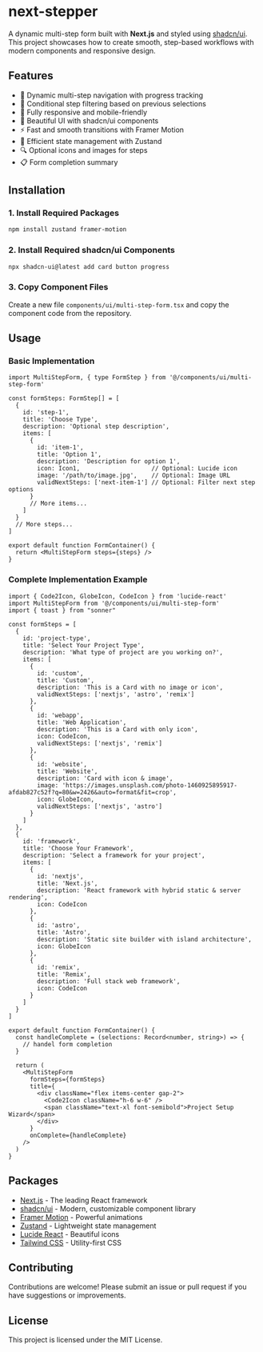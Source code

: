 # next-stepper

A dynamic multi-step form built with **Next.js** and styled using [shadcn/ui](https://ui.shadcn.com/). This project showcases how to create smooth, step-based workflows with modern components and responsive design.

## Features

- 🎯 Dynamic multi-step navigation with progress tracking
- 🔄 Conditional step filtering based on previous selections
- 📱 Fully responsive and mobile-friendly
- 🎨 Beautiful UI with shadcn/ui components
- ⚡ Fast and smooth transitions with Framer Motion
- 💾 Efficient state management with Zustand
- 🔍 Optional icons and images for steps
- 📋 Form completion summary

## Installation

### 1. Install Required Packages

```bash
npm install zustand framer-motion
```

### 2. Install Required shadcn/ui Components

```bash
npx shadcn-ui@latest add card button progress
```

### 3. Copy Component Files

Create a new file `components/ui/multi-step-form.tsx` and copy the component code from the repository.

## Usage

### Basic Implementation

```tsx
import MultiStepForm, { type FormStep } from '@/components/ui/multi-step-form'

const formSteps: FormStep[] = [
  {
    id: 'step-1',
    title: 'Choose Type',
    description: 'Optional step description',
    items: [
      {
        id: 'item-1',
        title: 'Option 1',
        description: 'Description for option 1',
        icon: Icon1,                    // Optional: Lucide icon
        image: '/path/to/image.jpg',    // Optional: Image URL
        validNextSteps: ['next-item-1'] // Optional: Filter next step options
      }
      // More items...
    ]
  }
  // More steps...
]

export default function FormContainer() {
  return <MultiStepForm steps={steps} />
}
```

### Complete Implementation Example

```tsx
import { Code2Icon, GlobeIcon, CodeIcon } from 'lucide-react'
import MultiStepForm from '@/components/ui/multi-step-form'
import { toast } from "sonner"

const formSteps = [
  {
    id: 'project-type',
    title: 'Select Your Project Type',
    description: 'What type of project are you working on?',
    items: [
      {
        id: 'custom',
        title: 'Custom',
        description: 'This is a Card with no image or icon',
        validNextSteps: ['nextjs', 'astro', 'remix']
      },
      {
        id: 'webapp',
        title: 'Web Application',
        description: 'This is a Card with only icon',
        icon: CodeIcon,
        validNextSteps: ['nextjs', 'remix']
      },
      {
        id: 'website',
        title: 'Website',
        description: 'Card with icon & image',
        image: 'https://images.unsplash.com/photo-1460925895917-afdab827c52f?q=80&w=2426&auto=format&fit=crop',
        icon: GlobeIcon,
        validNextSteps: ['nextjs', 'astro']
      }
    ]
  },
  {
    id: 'framework',
    title: 'Choose Your Framework',
    description: 'Select a framework for your project',
    items: [
      {
        id: 'nextjs',
        title: 'Next.js',
        description: 'React framework with hybrid static & server rendering',
        icon: CodeIcon
      },
      {
        id: 'astro',
        title: 'Astro',
        description: 'Static site builder with island architecture',
        icon: GlobeIcon
      },
      {
        id: 'remix',
        title: 'Remix',
        description: 'Full stack web framework',
        icon: CodeIcon
      }
    ]
  }
]

export default function FormContainer() {
  const handleComplete = (selections: Record<number, string>) => {
    // handel form completion
  }

  return (
    <MultiStepForm
      formSteps={formSteps}
      title={
        <div className="flex items-center gap-2">
          <Code2Icon className="h-6 w-6" />
          <span className="text-xl font-semibold">Project Setup Wizard</span>
        </div>
      }
      onComplete={handleComplete}
    />
  )
}
```


## Packages

- [Next.js](https://nextjs.org/) - The leading React framework
- [shadcn/ui](https://ui.shadcn.com/) - Modern, customizable component library
- [Framer Motion](https://www.framer.com/motion/) - Powerful animations
- [Zustand](https://zustand-demo.pmnd.rs/) - Lightweight state management
- [Lucide React](https://lucide.dev/) - Beautiful icons
- [Tailwind CSS](https://tailwindcss.com/) - Utility-first CSS

## Contributing

Contributions are welcome! Please submit an issue or pull request if you have suggestions or improvements.

## License

This project is licensed under the MIT License.
